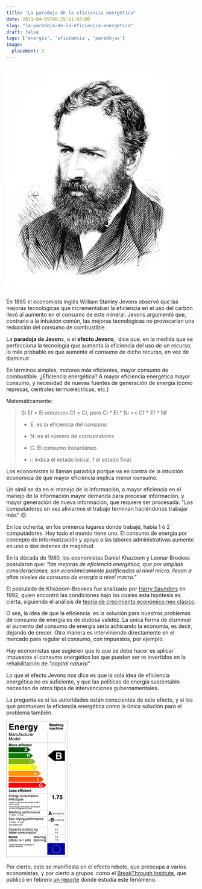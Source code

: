 ```yaml
---
title: "La paradoja de la eficiencia energética"
date: 2011-04-05T08:25:11-03:00
slug: "la-paradoja-de-la-eficiencia-energetica"
draft: false
tags: ['energía', 'eficiencia', 'paradojas']
image:
  placement: 3
---
```


![](William_Stanley_Jevons.jpg)

En 1865 el economista inglés William Stanley Jevons observó que las mejoras
tecnológicas que incrementaban la eficiencia en el uso del carbón llevó
al aumento en el consumo de este mineral. Jevons argumentó que,
contrario a la intuición común, las mejoras tecnológicas no provocarían
una reducción del consumo de combustible.

La **paradoja de Jevon**s, o el **efecto Jevons**,  dice que, en la
medida que se perfecciona la tecnología que aumenta la eficiencia del
uso de un recurso, lo más probable es que aumente el consumo de dicho
recurso, en vez de disminuir.

En términos simples, motores más eficientes, mayor consumo de
combustible. ¿Eficiencia energética? A mayor eficiencia energética mayor
consumo, y necesidad de nuevas fuentes de generación de energía (como
represas, centrales termoeléctricas, etc.)

Matemáticamente:

> Si Ef \> Ei entonces Cf \< Ci, pero Ci \* Ei \* Ni \<\< Cf \* Ef \* Nf
>
> -   E: es la eficiencia del consumo
>
> -   N: es el número de consumidores
>
> -   C: El consumo instantáneo
>
> -   i: indica el estado inicial, f el estado final.

Los economistas lo llaman paradoja porque va en contra de la intuición
económica de que mayor eficiencia implica menor consumo.

Un simil se da en el manejo de la información, a mayor eficiencia en el
manejo de la información mayor demanda para procesar información, y
mayor generación de nueva información, que requiere ser procesada. "Los
computadores en vez aliviarnos el trabajo terminan haciéndonos trabajar
más" :wink:

En los ochenta, en los primeros lugares donde trabajé, había 1 ó 2
computadores. Hoy todo el mundo tiene uno. El consumo de energía por
concepto de informatización y apoyo a las labores administrativas
aumento en uno o dos órdenes de magnitud.

En la década de 1980, los economistas Daniel Khazoom y Leonar Brookes
postularon que: _"las mejoras de eficiencia energética, que por
amplias consideraciones, son económicamente justificadas al nivel micro,
llevan a altos niveles de consumo de energía a nivel macro."_

El postulado de Khazoom-Brookes fue analizado por 
[Harry Saunders](http://www.allbusiness.com/utilities/339669-1.html) en 1992,
quien encontró las condiciones bajo las cuales esta hipótesis es cierta,
siguiendo el análisis de 
[teoría de crecimiento económico neo clásico](http://es.wikipedia.org/wiki/Modelo_de_crecimiento_de_Solow).

O sea, la idea de que la eficiencia  es la solución para nuestros
problemas de consumo de energía es de dudosa validez. La única forma de
disminuir el aumento del consumo de energía sería achicando la economía,
es decir, dejando de crecer. Otra manera es interviniendo directamente
en el mercado para regular el consumo, con impuestos, por ejemplo.

Hay economistas que sugieren que lo que se debe hacer es aplicar
impuestos al consumo energético los que pueden ser re invertidos en la
rehabilitación de *"capital natural".*

Lo que el efecto Jevons nos dice es que la sola idea de eficiencia
energética no es suficiente, y que las políticas de energía sustentable
necesitan de otros tipos de intervenciones gubernamentales.

La pregunta es si las autoridades están conscientes de este efecto, y si
los que promueven la eficiencia energética como la única solución para
el problema también.

![](eficiencia_energetica.png)

Por cierto, esto se manifiesta en el efecto rebote, que preocupa a
varios economistas, y por cierto a grupos  como el 
[BreakThrough Institute](http://thebreakthrough.org/index.shtml), que publicó en
febrero [un reporte](http://thebreakthrough.org/blog/2011/02/new_report_how_efficiency_can.shtml)
donde estudia este fenómeno.
